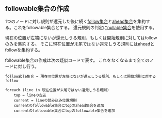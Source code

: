 ## followable集合の作成

1つのノードに対し規則が還元した後に続く[follow集合](17.follow集合の作成.md)と[ahead集合](18.ahead集合の作成.md)を集約する。これをfollowable集合とする。
還元規則の判定に[nullable集合](15.nullable集合の作成.md)を使用する。

現在の位置が左端にないが還元しうる規則、もしくは開始規則に対してはfollowのみを集約する。
そこに現在位置が末尾ではない還元しうる規則にはaheadとfollowを集約する。

followable集合の作成は次の疑似コードで表す。
これをなくなるまで全てのノードに対し行う。

```
followable集合 = 現在の位置が左端にないが還元しうる規則、もしくは開始規則に対するfollow

foreach (line in 現在位置が末尾ではない還元しうる規則)
    top = lineの左辺
    current = lineの読み込み位置規則
    currentのfollowable集合にtopのahead集合を追加
    currentのfollowable集合にtopのfollowable集合を追加
```
